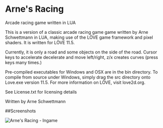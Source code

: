 Arne's Racing
===========

Arcade racing game written in LUA

This is a version of a classic arcade racing game game written by Arne Schwettmann in LUA, making use of the LÖVE game framework and pixel shaders. It is written for LÖVE 11.5.

Currently, it is only a road and some objects on the side of the road.
Cursor keys to accelerate decelerate and move left/right, z/x creates curves (press keys many times.)

Pre-compiled executables for Windows and OSX are in the bin directory. To compile from source under Windows, simply drag the src directory onto Love.exe version 11.5. For more information on LÖVE, visit love2d.org.

See License.txt for licensing details

Written by Arne Schwettmann


##Screenshots

![Arne's Racing - Ingame](http://www.arneschwettmann.com/delme/screenshots/ArnesRacing_shot1.jpg)
